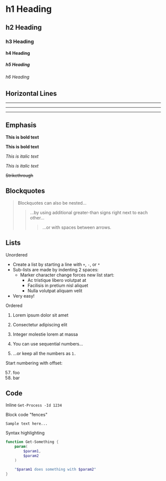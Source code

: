 # h1 Heading
## h2 Heading
### h3 Heading
#### h4 Heading
##### h5 Heading
###### h6 Heading


## Horizontal Lines

___

---

***

## Emphasis

**This is bold text**

__This is bold text__

*This is italic text*

_This is italic text_

~~Strikethrough~~


## Blockquotes


> Blockquotes can also be nested...
>> ...by using additional greater-than signs right next to each other...
> > > ...or with spaces between arrows.


## Lists

Unordered

+ Create a list by starting a line with `+`, `-`, or `*`
+ Sub-lists are made by indenting 2 spaces:
  - Marker character change forces new list start:
    * Ac tristique libero volutpat at
    + Facilisis in pretium nisl aliquet
    - Nulla volutpat aliquam velit
+ Very easy!

Ordered

1. Lorem ipsum dolor sit amet
2. Consectetur adipiscing elit
3. Integer molestie lorem at massa


1. You can use sequential numbers...
1. ...or keep all the numbers as `1.`

Start numbering with offset:

57. foo
1. bar


## Code

Inline `Get-Process -Id 1234`

Block code "fences"

```
Sample text here...
```

Syntax highlighting

```powershell
function Get-Something {
    param(
        $param1,
        $param2
    )

    "$param1 does something with $param2"
}
```
